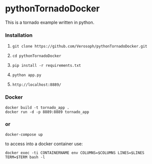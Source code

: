 # pythonTornadoDocker

This is a tornado example written in python.

### Installation

1. `git clone https://github.com/Verosoph/pythonTornadoDocker.git`

2. `cd pythonTornadoDocker`

3. `pip install -r requirements.txt`

4. `python app.py`

5. `http://localhost:8889/`

### Docker
```
docker build -t tornado_app .
docker run -d -p 8889:8889 tornado_app
```

### or
```
docker-compose up
```






to access into a docker container use:
```
docker exec -ti CONTAINERNAME env COLUMNS=$COLUMNS LINES=$LINES TERM=$TERM bash -l

```


